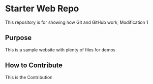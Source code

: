 # Starter Web Repo

This repository is for showing how Git and GitHub work, Modification 1

## Purpose

This is a sample website with plenty of files for demos

## How to Contribute

This is the Contribution